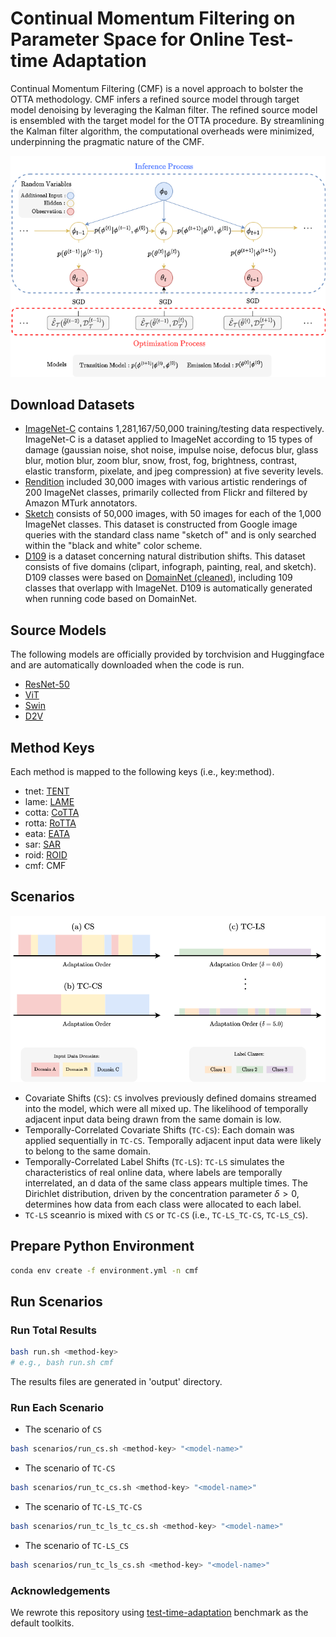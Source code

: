 # Continual Momentum Filtering on Parameter Space for Online Test-time Adaptation

Continual Momentum Filtering (CMF) is a novel approach to bolster the OTTA methodology. CMF infers a refined source model through target model denoising by leveraging the Kalman filter. The refined source model is ensembled with the target model for the OTTA procedure. By streamlining the Kalman filter algorithm, the computational overheads were minimized, underpinning the pragmatic nature of the CMF.

<img src="fig/Fig1.png" width="" style="background-color:white;"/>

## Download Datasets
- [ImageNet-C](https://zenodo.org/record/2235448#.Yj2RO_co_mF) contains 1,281,167/50,000 training/testing data respectively. ImageNet-C is a dataset applied to ImageNet according to 15 types of damage (gaussian noise, shot noise, impulse noise, defocus blur, glass blur, motion blur, zoom blur, snow, frost, fog, brightness, contrast, elastic transform, pixelate, and jpeg compression) at five severity levels.
- [Rendition](https://github.com/hendrycks/imagenet-r) included 30,000 images with various artistic renderings of 200 ImageNet classes, primarily collected from Flickr and filtered by Amazon MTurk annotators.
- [Sketch](https://github.com/HaohanWang/ImageNet-Sketch) consists of 50,000 images, with 50 images for each of the 1,000 ImageNet classes. This dataset is constructed from Google image queries with the standard class name "sketch of" and is only searched within the "black and white" color scheme.
- [D109]() is a dataset concerning natural distribution shifts. This dataset consists of five domains (clipart, infograph, painting, real, and sketch). D109 classes were based on [DomainNet (cleaned)](http://ai.bu.edu/M3SDA/), including 109 classes that overlapp with ImageNet. D109 is automatically generated when running code based on DomainNet.

## Source Models
The following models are officially provided by torchvision and Huggingface and are automatically downloaded when the code is run.
- [ResNet-50](https://pytorch.org/vision/0.14/models/generated/torchvision.models.resnet50.html#torchvision.models.resnet50)
- [ViT](https://pytorch.org/vision/0.14/models/generated/torchvision.models.vit_b_16.html#torchvision.models.vit_b_16)
- [Swin](https://pytorch.org/vision/0.14/models/generated/torchvision.models.swin_b.html#torchvision.models.swin_b)
- [D2V](https://huggingface.co/facebook/data2vec-vision-base-ft1k)

## Method Keys
Each method is mapped to the following keys (i.e., key:method).
+ tnet: [TENT](https://github.com/DequanWang/tent)
+ lame:  [LAME](https://github.com/fiveai/LAME)
+ cotta: [CoTTA](https://github.com/qinenergy/cotta)
+ rotta: [RoTTA](https://github.com/BIT-DA/RoTTA)
+ eata: [EATA](https://github.com/mr-eggplant/EATA)
+ sar: [SAR](https://github.com/mr-eggplant/SAR)
+ roid: [ROID](https://github.com/mariodoebler/test-time-adaptation/tree/main/classification/methods/roid.py)
+ cmf: CMF

## Scenarios
<img src="fig/Fig4.png" width="" style="background-color:white;"/>

- Covariate Shifts (`CS`): `CS` involves previously defined domains streamed into the model, which were all mixed up. The likelihood of temporally adjacent input data being drawn from the same domain is low.
- Temporally-Correlated Covariate Shifts (`TC-CS`): Each domain was applied sequentially in `TC-CS`. Temporally adjacent input data were likely to belong to the same domain.
- Temporally-Correlated Label Shifts (`TC-LS`): `TC-LS` simulates the characteristics of real online data, where labels are temporally interrelated, an d data of the same class appears multiple times. The Dirichlet distribution, driven by the concentration parameter $\delta>0$, determines how data from each class were allocated to each label.
- `TC-LS` sceanrio is mixed with `CS` or `TC-CS` (i.e., `TC-LS_TC-CS`, `TC-LS_CS`).

## Prepare Python Environment
```bash
conda env create -f environment.yml -n cmf
```

## Run Scenarios

### Run Total Results
```bash
bash run.sh <method-key>
# e.g., bash run.sh cmf 
```
The results files are generated in 'output' directory.

### Run Each Scenario
- The scenario of `CS`
```bash
bash scenarios/run_cs.sh <method-key> "<model-name>"
```
- The scenario of `TC-CS`
```bash
bash scenarios/run_tc_cs.sh <method-key> "<model-name>"
```
- The scenario of `TC-LS_TC-CS` 
```bash
bash scenarios/run_tc_ls_tc_cs.sh <method-key> "<model-name>"
```
- The scenario of `TC-LS_CS`
```bash
bash scenarios/run_tc_ls_cs.sh <method-key> "<model-name>"
```

### Acknowledgements
We rewrote this repository using [test-time-adaptation](https://github.com/mariodoebler/test-time-adaptation) benchmark as the default toolkits.

